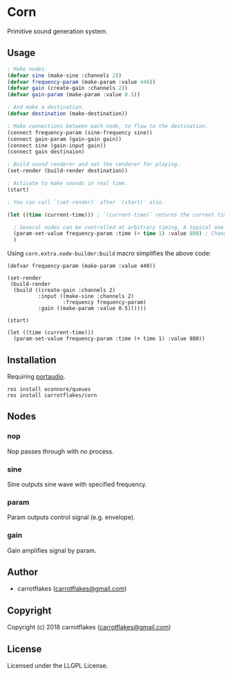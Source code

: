 # Corn
Primitive sound generation system.

## Usage

``` lisp
; Make nodes.
(defvar sine (make-sine :channels 2))
(defvar frequency-param (make-param :value 440))
(defvar gain (create-gain :channels 2))
(defvar gain-param (make-param :value 0.5))

; And make a destination.
(defvar destination (make-destination))

; Make connections between each node, to flow to the destination.
(connect frequency-param (sine-frequency sine))
(connect gain-param (gain-gain gain))
(connect sine (gain-input gain))
(connect gain destinaion)

; Build sound renderer and set the renderer for playing.
(set-render (build-render destination))

; Activate to make sounds in real time.
(start)

; You can call `(set-render)` after `(start)` also.

(let ((time (current-time))) ; `(current-time)` returns the current time from the start. The unit is seconds and the type is ratio.

  ; Several nodes can be controlled at arbitrary timing. A typical one is `corn.node.param:param`.
  (param-set-value frequency-param :time (+ time 1) :value 880) ; Change the frequency to 880 Hz at `(+ time 1)`.
  )
```

Using `corn.extra.node-builder:build` macro simplifies the above code:

```
(defvar frequency-param (make-param :value 440))

(set-render
 (build-render
  (build ((create-gain :channels 2)
          :input ((make-sine :channels 2)
                  :frequency frequency-param)
          :gain ((make-param :value 0.5))))))

(start)

(let ((time (current-time)))
  (param-set-value frequency-param :time (+ time 1) :value 880))
```

## Installation
Requiring [portaudio](http://www.portaudio.com/).

```
ros install oconnore/queues
ros install carrotflakes/corn
```

## Nodes
### nop
Nop passes through with no process.

### sine
Sine outputs sine wave with specified frequency.

### param
Param outputs control signal (e.g. envelope).

### gain
Gain amplifies signal by param.

## Author

* carrotflakes (carrotflakes@gmail.com)

## Copyright

Copyright (c) 2018 carrotflakes (carrotflakes@gmail.com)

## License

Licensed under the LLGPL License.
